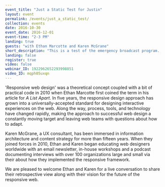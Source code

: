 ```yaml
---
event_title: "Just a Static Test for Justin"
layout: event
permalink: /events/just_a_static_test/
collection: events
date: 2016-10-30
event_date: 2016-12-01
event-time: "2-3 PM"
landing: true
guests: "with Ethan Marcotte and Karen McGrane"
short_description: "This is a test of the emergency broadcast program. Had this been a real emergency, it would have been louder."
landing: false
register: true
video: false
webinar_ID: 1922962652293998851
video_ID: mqph05uxqn
---
```

<p class="hero-text">
'Responsive web design' was a theoretical concept coupled with a bit of practical code in 2010 when Ethan Marcotte first coined the term in his article for <cite>A List Apart</cite>. In five years, the responsive design approach has grown into a universally-accepted standard for designing interactive experiences on the web. Along the way, process, tools, and technology have changed rapidly, making the approach to successful web design a constantly moving target and leaving web teams with questions about how to adapt.
</p>

Karen McGrane, a UX consultant, has been immersed in information architecture and content strategy for more than fifteen years. When they joined forces in 2010, Ethan and Karen began educating web designers worldwide with an email newsletter, in-house workshops and a podcast documenting interviews with over 100 organizations large and small via their about how they implemented the responsive framework.

We are pleased to welcome Ethan and Karen for a live conversation to share their retrospective view along with their vision for the future of the responsive web.
